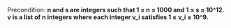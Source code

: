 Precondition: **n and s are integers such that 1 ≤ n ≤ 1000 and 1 ≤ s ≤ 10^12. v is a list of n integers where each integer v_i satisfies 1 ≤ v_i ≤ 10^9.**